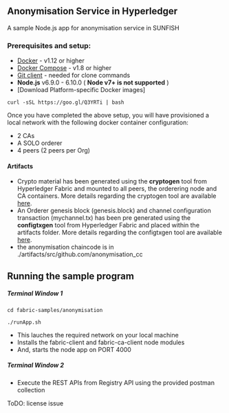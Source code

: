 ## Anonymisation Service in Hyperledger 

A sample Node.js app for anonymisation service in SUNFISH 

### Prerequisites and setup:

* [Docker](https://www.docker.com/products/overview) - v1.12 or higher
* [Docker Compose](https://docs.docker.com/compose/overview/) - v1.8 or higher
* [Git client](https://git-scm.com/downloads) - needed for clone commands
* **Node.js** v6.9.0 - 6.10.0 ( __Node v7+ is not supported__ )
* [Download Platform-specific Docker images]
```
curl -sSL https://goo.gl/Q3YRTi | bash
```

Once you have completed the above setup, you will have provisioned a local network with the following docker container configuration:

* 2 CAs
* A SOLO orderer
* 4 peers (2 peers per Org)

#### Artifacts
* Crypto material has been generated using the **cryptogen** tool from Hyperledger Fabric and mounted to all peers, the orderering node and CA containers. More details regarding the cryptogen tool are available [here](http://hyperledger-fabric.readthedocs.io/en/latest/build_network.html#crypto-generator).
* An Orderer genesis block (genesis.block) and channel configuration transaction (mychannel.tx) has been pre generated using the **configtxgen** tool from Hyperledger Fabric and placed within the artifacts folder. More details regarding the configtxgen tool are available [here](http://hyperledger-fabric.readthedocs.io/en/latest/build_network.html#configuration-transaction-generator).
* the anonymisation chaincode is in ./artifacts/src/github.com/anonymisation_cc

## Running the sample program

##### Terminal Window 1

```
cd fabric-samples/anonymisation

./runApp.sh

```
* This lauches the required network on your local machine
* Installs the fabric-client and fabric-ca-client node modules
* And, starts the node app on PORT 4000

##### Terminal Window 2

* Execute the REST APIs from Registry API using
  the provided postman collection


ToDO: license issue
